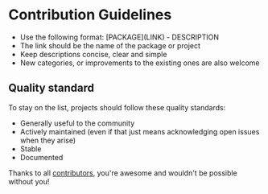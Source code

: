 # Contribution Guidelines

* Use the following format: \[PACKAGE\]\(LINK\) - DESCRIPTION
* The link should be the name of the package or project
* Keep descriptions concise, clear and simple
* New categories, or improvements to the existing ones are also welcome

## Quality standard

To stay on the list, projects should follow these quality standards:

* Generally useful to the community
* Actively maintained (even if that just means acknowledging open issues when they arise)
* Stable
* Documented

Thanks to all [contributors](https://github.com/leekelleher/awesome-umbraco/graphs/contributors), you're awesome and wouldn't be possible without you!
